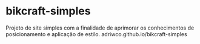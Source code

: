# bikcraft-simples
Projeto de site simples com a finalidade de aprimorar os conhecimentos de posicionamento e aplicação de estilo.
adriwco.github.io/bikcraft-simples
